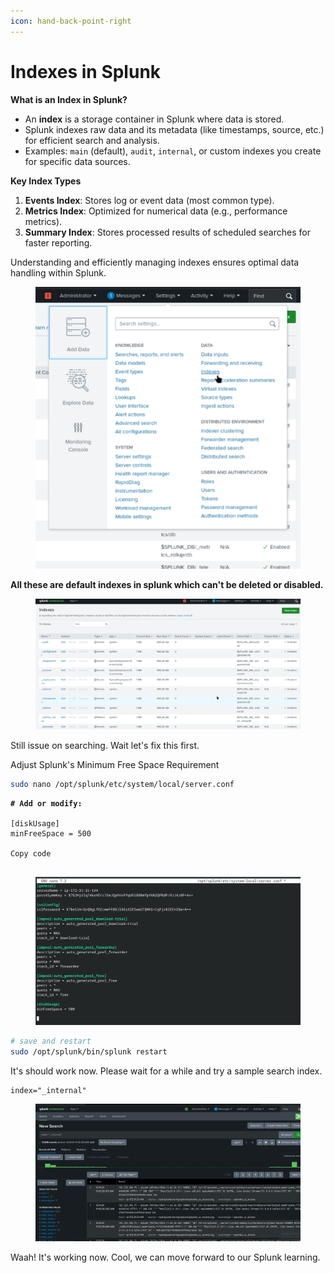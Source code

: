 ```yaml
---
icon: hand-back-point-right
---
```


# Indexes in Splunk

**What is an Index in Splunk?**

* An **index** is a storage container in Splunk where data is stored.
* Splunk indexes raw data and its metadata (like timestamps, source, etc.) for efficient search and analysis.
* Examples: `main` (default), `audit`, `internal`, or custom indexes you create for specific data sources.

**Key Index Types**

1. **Events Index**: Stores log or event data (most common type).
2. **Metrics Index**: Optimized for numerical data (e.g., performance metrics).
3. **Summary Index**: Stores processed results of scheduled searches for faster reporting.

Understanding and efficiently managing indexes ensures optimal data handling within Splunk.

<figure><img src="../../../.gitbook/assets/image (7).png" alt=""><figcaption></figcaption></figure>

**All these are default indexes in splunk which can't be deleted or disabled.**

<figure><img src="../../../.gitbook/assets/image (1) (1) (1) (1) (1).png" alt=""><figcaption></figcaption></figure>

Still issue on searching. Wait let's fix this first.&#x20;

Adjust Splunk's Minimum Free Space Requirement

```bash
sudo nano /opt/splunk/etc/system/local/server.conf

```

<pre class="language-bash"><code class="lang-bash"><strong># Add or modify:
</strong>
[diskUsage]
minFreeSpace = 500

Copy code

</code></pre>

<figure><img src="../../../.gitbook/assets/image (2) (1) (1) (1) (1).png" alt=""><figcaption></figcaption></figure>

```bash
# save and restart
sudo /opt/splunk/bin/splunk restart

```

It's should work now. Please wait for a while and try a sample search index.

```
index="_internal"
```



<figure><img src="../../../.gitbook/assets/image (4) (1) (1) (1).png" alt=""><figcaption></figcaption></figure>

Waah! It's working now. Cool, we can move forward to our Splunk learning.

